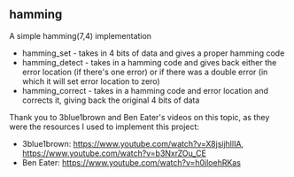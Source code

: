 ## hamming

A simple hamming(7,4) implementation

- hamming_set - takes in 4 bits of data and gives a proper hamming code
- hamming_detect - takes in a hamming code and gives back either the error location (if there's one error) or if there was a double error (in which it will set error location to zero)
- hamming_correct - takes in a hamming code and error location and corrects it, giving back the original 4 bits of data

Thank you to 3blue1brown and Ben Eater's videos on this topic, as they were the resources I used to implement this project:
- 3blue1brown: https://www.youtube.com/watch?v=X8jsijhllIA, https://www.youtube.com/watch?v=b3NxrZOu_CE
- Ben Eater: https://www.youtube.com/watch?v=h0jloehRKas
